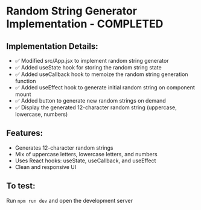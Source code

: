 # Random String Generator Implementation - COMPLETED

## Implementation Details:
- ✅ Modified src/App.jsx to implement random string generator
- ✅ Added useState hook for storing the random string state
- ✅ Added useCallback hook to memoize the random string generation function
- ✅ Added useEffect hook to generate initial random string on component mount
- ✅ Added button to generate new random strings on demand
- ✅ Display the generated 12-character random string (uppercase, lowercase, numbers)

## Features:
- Generates 12-character random strings
- Mix of uppercase letters, lowercase letters, and numbers
- Uses React hooks: useState, useCallback, and useEffect
- Clean and responsive UI

## To test:
Run `npm run dev` and open the development server
